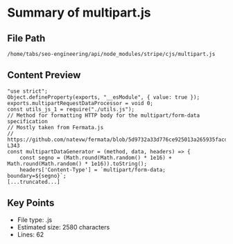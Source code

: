 # Summary of multipart.js
  
## File Path
`/home/tabs/seo-engineering/api/node_modules/stripe/cjs/multipart.js`

## Content Preview
```
"use strict";
Object.defineProperty(exports, "__esModule", { value: true });
exports.multipartRequestDataProcessor = void 0;
const utils_js_1 = require("./utils.js");
// Method for formatting HTTP body for the multipart/form-data specification
// Mostly taken from Fermata.js
// https://github.com/natevw/fermata/blob/5d9732a33d776ce925013a265935facd1626cc88/fermata.js#L315-L343
const multipartDataGenerator = (method, data, headers) => {
    const segno = (Math.round(Math.random() * 1e16) + Math.round(Math.random() * 1e16)).toString();
    headers['Content-Type'] = `multipart/form-data; boundary=${segno}`;
[...truncated...]
```

## Key Points
- File type: .js
- Estimated size: 2580 characters
- Lines: 62
